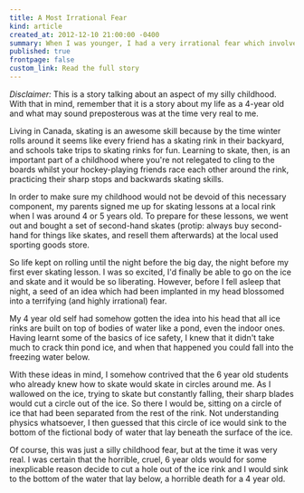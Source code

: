 ```yaml
---
title: A Most Irrational Fear
kind: article
created_at: 2012-12-10 21:00:00 -0400
summary: When I was younger, I had a very irrational fear which involved skating lessons, ice rinks, and cruel 6 year olds.
published: true
frontpage: false
custom_link: Read the full story
---
```


*Disclaimer:* This is a story talking about an aspect of my silly childhood. With that in mind, remember that it is a story about my life as a 4-year old and what may sound preposterous was at the time very real to me.

Living in Canada, skating is an awesome skill because by the time winter rolls around it seems like every friend has a skating rink in their backyard, and schools take trips to skating rinks for fun. Learning to skate, then, is an important part of a childhood where you're not relegated to cling to the boards whilst your hockey-playing friends race each other around the rink, practicing their sharp stops and backwards skating skills.

In order to make sure my childhood would not be devoid of this necessary component, my parents signed me up for skating lessons at a local rink when I was around 4 or 5 years old. To prepare for these lessons, we went out and bought a set of second-hand skates (protip: always buy second-hand for things like skates, and resell them afterwards) at the local used sporting goods store.

So life kept on rolling until the night before the big day, the night before my first ever skating lesson. I was so excited, I'd finally be able to go on the ice and skate and it would be so liberating. However, before I fell asleep that night, a seed of an idea which had been implanted in my head blossomed into a terrifying (and highly irrational) fear.

My 4 year old self had somehow gotten the idea into his head that all ice rinks are built on top of bodies of water like a pond, even the indoor ones. Having learnt some of the basics of ice safety, I knew that it didn't take much to crack thin pond ice, and when that happened you could fall into the freezing water below.

With these ideas in mind, I somehow contrived that the 6 year old students who already knew how to skate would skate in circles around me. As I wallowed on the ice, trying to skate but constantly falling, their sharp blades would cut a circle out of the ice. So there I would be, sitting on a circle of ice that had been separated from the rest of the rink. Not understanding physics whatsoever, I then guessed that this circle of ice would sink to the bottom of the fictional body of water that lay beneath the surface of the ice.

Of course, this was just a silly childhood fear, but at the time it was very real. I was certain that the horrible, cruel, 6 year olds would for some inexplicable reason decide to cut a hole out of the ice rink and I would sink to the bottom of the water that lay below, a horrible death for a 4 year old.